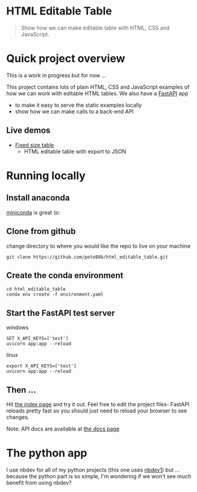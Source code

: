 # HTML Editable Table
> Show how we can make editable table with HTML, CSS and JavaScript.


# Quick project overview

This is a work in progress but for now ...

This project contains lots of plain HTML, CSS and JavaScript examples of how we can work with editable HTML tables. 
We also have a [FastAPI](https://fastapi.tiangolo.com/) app
- to make it easy to serve the static examples locally
- show how we can make calls to a back-end API

## Live demos

- [Fixed size table](https://bl.ocks.org/pete88b/a2044cf563b5e92f63ca800b108e7893)
    - HTML editable table with export to JSON

# Running locally

## Install anaconda

[miniconda](https://docs.conda.io/en/latest/miniconda.html) is great (o:

## Clone from github

change directory to where you would like the repo to live on your machine

```
git clone https://github.com/pete88b/html_editable_table.git
```

## Create the conda environment

```
cd html_editable_table
conda env create -f environment.yaml
```

## Start the FastAPI test server

windows

```
SET X_API_KEYS=['test']
uvicorn app:app --reload
```

linux

```
export X_API_KEYS=['test']
uvicorn app:app --reload
```

## Then ...

Hit [the index page](http://127.0.0.1:8000/docs/index.html) and try it out. Feel free to edit the project files- FastAPI reloads pretty fast so you should just need to reload your browser to see changes.

Note: API docs are available at [the docs page](http://127.0.0.1:8000/docs)

# The python app

I use nbdev for all of my python projects (this one uses [nbdev1](https://nbdev1.fast.ai/tutorial.html)) but ... because the python part is so simple, I'm wondering if we won't see much benefit from using nbdev?
